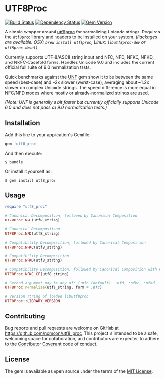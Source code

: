 # UTF8Proc

[![Build Status](https://travis-ci.org/nomoon/utf8_proc.svg?branch=master)](https://travis-ci.org/nomoon/utf8_proc)
[![Dependency Status](https://gemnasium.com/badges/github.com/nomoon/utf8_proc.svg)](https://gemnasium.com/github.com/nomoon/utf8_proc)
[![Gem Version](https://badge.fury.io/rb/utf8_proc.svg)](https://badge.fury.io/rb/utf8_proc)

A simple wrapper around [utf8proc](https://github.com/JuliaLang/utf8proc) for normalizing Unicode strings. Requires the `utf8proc` library and headers to be installed on your system. *(Packages are available. OSX: `brew install utf8proc`, Linux: `libutf8proc-dev` or `utf8proc-devel`)*

Currently supports UTF-8/ASCII string input and NFC, NFD, NFKC, NFKD, and NKFC-Casefold forms. Handles Unicode 9.0 and includes the current official full suite of 9.0 normalization tests.

Quick benchmarks against the [UNF](https://github.com/knu/ruby-unf) gem show it to be between the same speed (best-case) and ~2x slower (worst-case), averaging about ~1.2x slower on complex Unicode strings. The speed difference is more equal in NFC/NFD modes where mostly or already-normalized strings are used.

*(Note: UNF is generally a bit faster but currently officially supports Unicode 6.0 and does not pass all 9.0 normalization tests.)*

## Installation

Add this line to your application's Gemfile:

```ruby
gem 'utf8_proc'
```

And then execute:

    $ bundle

Or install it yourself as:

    $ gem install utf8_proc

## Usage

```ruby
require "utf8_proc"

# Canonical Decomposition, followed by Canonical Composition
UTF8Proc.NFC(utf8_string)

# Canonical Decomposition
UTF8Proc.NFD(utf8_string)

# Compatibility Decomposition, followed by Canonical Composition
UTF8Proc.NFKC(utf8_string)

# Compatibility Decomposition
UTF8Proc.NFKD(utf8_string)

# Compatibility Decomposition, followed by Canonical Composition with Case-folding
UTF8Proc.NFKC_CF(utf8_string)

# Second argument may be any of: [:nfc (default), :nfd, :nfkc, :nfkd, :nfkc_cf]
UTF8Proc.normalize(utf8_string, form = :nfc)

# Version string of loaded libutf8proc
UTF8Proc::LIBRARY_VERSION
```

## Contributing

Bug reports and pull requests are welcome on GitHub at https://github.com/nomoon/utf8_proc. This project is intended to be a safe, welcoming space for collaboration, and contributors are expected to adhere to the [Contributor Covenant](http://contributor-covenant.org) code of conduct.


## License

The gem is available as open source under the terms of the [MIT License](http://opensource.org/licenses/MIT).
